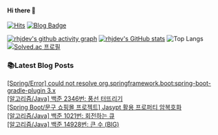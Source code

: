 
#### Hi there 👋
[![Hits](https://hits.seeyoufarm.com/api/count/incr/badge.svg?url=https%3A%2F%2Fgithub.com%2Frhjdev&count_bg=%23555555&title_bg=%231F354A&icon=&icon_color=%23E7E7E7&title=hits&edge_flat=false)](https://hits.seeyoufarm.com)
[![Blog Badge](https://img.shields.io/badge/Just%20A%20Reminder-1f354a?logo=Tistory&logoColor=white&link=https://developer-r.tistory.com)](https://developer-r.tistory.com)

[![rhjdev's github activity graph](https://github-readme-activity-graph.vercel.app/graph?username=rhjdev&theme=github&bg_color=939195&line=728192&point=fe8071&area=true&radius=20)](https://github.com/rhjdev/github-readme-activity-graph)
[![rhjdev's GitHub stats](https://github-readme-stats.vercel.app/api?username=rhjdev&count_private=true&custom_title=rhjdev's&nbsp;Github&nbsp;Stats👀&hide_rank=false&rank_icon=github&bg_color=30,939195,1f354a&title_color=fff&text_color=fff&border_radius=10)](https://github.com/rhjdev)
![Top Langs](https://github-readme-stats.vercel.app/api/top-langs/?username=rhjdev&count_private=true&bg_color=30,1f354a,939195&title_color=fff&text_color=fff&border_radius=10&layout=compact)
[![Solved.ac
프로필](http://mazassumnida.wtf/api/v2/generate_badge?boj=rhjdev)](https://solved.ac/rhjdev)

### 📚Latest Blog Posts
[[Spring/Error] could not resolve org.springframework.boot:spring-boot-gradle-plugin 3.x](https://developer-r.tistory.com/218) <br>[[알고리즘/Java] 백준 2346번: 풍선 터뜨리기](https://developer-r.tistory.com/217) <br>[[Spring Boot/문구 쇼핑몰 프로젝트] Jasypt 활용 프로퍼티 암복호화](https://developer-r.tistory.com/216) <br>[[알고리즘/Java] 백준 1021번: 회전하는 큐](https://developer-r.tistory.com/215) <br>[[알고리즘/Java] 백준 14928번: 큰 수 (BIG)](https://developer-r.tistory.com/214) <br>